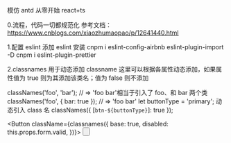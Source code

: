 模仿 antd 从零开始 react+ts

0.流程，代码一切都规范化
参考文档：https://www.cnblogs.com/xiaozhumaopao/p/12641440.html

1.配置 eslint
添加 eslint 安装
cnpm i eslint-config-airbnb eslint-plugin-import -D
cnpm i eslint-plugin-prettier

2.classnames 用于动态添加 classname
这里可以根据各属性动态添加，如果属性值为 true 则为其添加该类名；值为 false 则不添加

classNames('foo', 'bar'); // => 'foo bar'相当于引入了 foo、和 bar 两个类
classNames('foo', { bar: true }); // => 'foo bar'
let buttonType = 'primary'; 动态引入 class 名
classNames({ [`btn-${buttonType}`]: true });

<Button className={classnames({
base: true,
disabled: this.props.form.valid,
})}>
<Button/>
